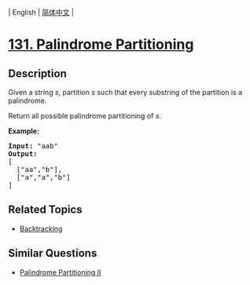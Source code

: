 
| English | [简体中文](README.md) |

# [131. Palindrome Partitioning](https://leetcode-cn.com/problems/palindrome-partitioning/)

## Description

<p>Given a string <em>s</em>, partition <em>s</em> such that every substring of the partition is a palindrome.</p>

<p>Return all possible palindrome partitioning of <em>s</em>.</p>

<p><strong>Example:</strong></p>

<pre>
<strong>Input:</strong>&nbsp;&quot;aab&quot;
<strong>Output:</strong>
[
  [&quot;aa&quot;,&quot;b&quot;],
  [&quot;a&quot;,&quot;a&quot;,&quot;b&quot;]
]
</pre>


## Related Topics

- [Backtracking](https://leetcode-cn.com/tag/backtracking)

## Similar Questions

- [Palindrome Partitioning II](../palindrome-partitioning-ii/README_EN.md)
